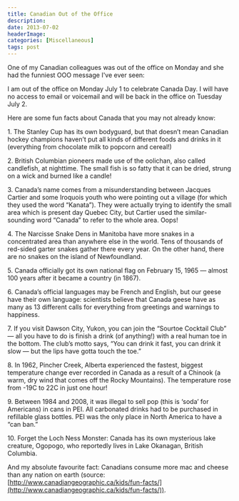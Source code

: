 ```yaml
---
title: Canadian Out of the Office
description: 
date: 2013-07-02
headerImage: 
categories: [Miscellaneous]
tags: post
---
```


One of my Canadian colleagues was out of the office on Monday and she had the funniest OOO message I've ever seen:

I am out of the office on Monday July 1 to celebrate Canada Day. I will have no access to email or voicemail and will be back in the office on Tuesday July 2.

Here are some fun facts about Canada that you may not already know:

1\. The Stanley Cup has its own bodyguard, but that doesn’t mean Canadian hockey champions haven’t put all kinds of different foods and drinks in it (everything from chocolate milk to popcorn and cereal!)

2\. British Columbian pioneers made use of the oolichan, also called candlefish, at nighttime. The small fish is so fatty that it can be dried, strung on a wick and burned like a candle!

3\. Canada’s name comes from a misunderstanding between Jacques Cartier and some Iroquois youth who were pointing out a village (for which they used the word “Kanata”). They were actually trying to identify the small area which is present day Quebec City, but Cartier used the similar-sounding word “Canada” to refer to the whole area. Oops!

4\. The Narcisse Snake Dens in Manitoba have more snakes in a concentrated area than anywhere else in the world. Tens of thousands of red-sided garter snakes gather there every year. On the other hand, there are no snakes on the island of Newfoundland.

5\. Canada officially got its own national flag on February 15, 1965 — almost 100 years after it became a country (in 1867).

6\. Canada’s official languages may be French and English, but our geese have their own language: scientists believe that Canada geese have as many as 13 different calls for everything from greetings and warnings to happiness.

7\. If you visit Dawson City, Yukon, you can join the “Sourtoe Cocktail Club” — all you have to do is finish a drink (of anything!) with a real human toe in the bottom. The club’s motto says, “You can drink it fast, you can drink it slow — but the lips have gotta touch the toe.”

8\. In 1962, Pincher Creek, Alberta experienced the fastest, biggest temperature change ever recorded in Canada as a result of a Chinook (a warm, dry wind that comes off the Rocky Mountains). The temperature rose from -19C to 22C in just one hour!

9\. Between 1984 and 2008, it was illegal to sell pop (this is ‘soda’ for Americans) in cans in PEI. All carbonated drinks had to be purchased in refillable glass bottles. PEI was the only place in North America to have a “can ban.”

10\. Forget the Loch Ness Monster: Canada has its own mysterious lake creature, Ogopogo, who reportedly lives in Lake Okanagan, British Columbia.

And my absolute favourite fact: Canadians consume more mac and cheese than any nation on earth (source: [http://www.canadiangeographic.ca/kids/fun-facts/](http://www.canadiangeographic.ca/kids/fun-facts/)).